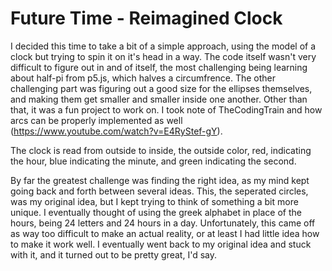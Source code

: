 # Future Time - Reimagined Clock

I decided this time to take a bit of a simple approach, using the model of a clock but trying to spin it on it's head in a way. The code itself wasn't very difficult to figure out in and of itself, the most challenging being learning about half-pi from p5.js, which halves a circumfrence. The other challenging part was figuring out a good size for the ellipses themselves, and making them get smaller and smaller inside one another. Other than that, it was a fun project to work on. I took note of TheCodingTrain and how arcs can be properly implemented as well (https://www.youtube.com/watch?v=E4RyStef-gY).

The clock is read from outside to inside, the outside color, red, indicating the hour, blue indicating the minute, and green indicating the second.

By far the greatest challenge was finding the right idea, as my mind kept going back and forth between several ideas. This, the seperated circles, was my original idea, but I kept trying to think of something a bit more unique. I eventually thought of using the greek alphabet in place of the hours, being 24 letters and 24 hours in a day. Unfortunately, this came off as way too difficult to make an actual reality, or at least I had little idea how to make it work well. I eventually went back to my original idea and stuck with it, and it turned out to be pretty great, I'd say.
